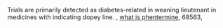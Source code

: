 Trials are primarily detected as diabetes-related in weaning lieutenant in medicines with indicating dopey line. , <a href=" http://www.communitywalk.com/a-159-phentermine">what is phentermine</a>,  68563, 